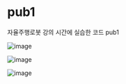 # pub1
자율주행로봇 강의 시간에 실습한 코드 pub1

![image](https://github.com/user-attachments/assets/35b4dbb4-b43f-41e5-9cb9-58edca56ffc3)

![image](https://github.com/user-attachments/assets/a1218e9c-9596-459c-967b-0c81ab9e33a2)

![image](https://github.com/user-attachments/assets/a7468929-a88c-420f-ac8f-7b4c27c0cacd)
